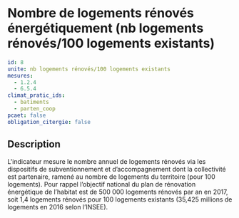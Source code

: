 # Nombre de logements rénovés énergétiquement (nb logements rénovés/100 logements existants)
```yaml
id: 8
unite: nb logements rénovés/100 logements existants
mesures:
  - 1.2.4
  - 6.5.4
climat_pratic_ids:
  - batiments
  - parten_coop
pcaet: false
obligation_citergie: false
```
## Description
L'indicateur mesure le nombre annuel de logements rénovés via les dispositifs de subventionnement et d’accompagnement dont la collectivité est partenaire, ramené au nombre de logements du territoire (pour 100 logements). Pour rappel l’objectif national du plan de rénovation énergétique de l’habitat est de 500 000 logements rénovés par an en 2017, soit 1,4 logements rénovés pour 100 logements existants (35,425 millions de logements en 2016 selon l’INSEE).


